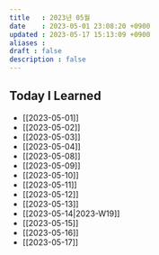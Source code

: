 ```yaml
---
title   : 2023년 05월 
date    : 2023-05-01 23:08:20 +0900
updated : 2023-05-17 15:13:09 +0900
aliases : 
draft : false
description : false
---
```


## Today I Learned

- [[2023-05-01]]
- [[2023-05-02]]
- [[2023-05-03]]
- [[2023-05-04]]
- [[2023-05-08]]
- [[2023-05-09]]
- [[2023-05-10]]
- [[2023-05-11]]
- [[2023-05-12]]
- [[2023-05-13]]
- [[2023-05-14|2023-W19]]
- [[2023-05-15]]
- [[2023-05-16]]
- [[2023-05-17]]
